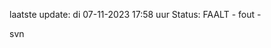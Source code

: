 laatste update: 
di 07-11-2023 17:58   uur 
Status: FAALT - fout - 
<div class="service R">svn</div>